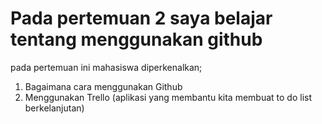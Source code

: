 # Pada pertemuan 2 saya belajar tentang menggunakan github
pada pertemuan ini mahasiswa diperkenalkan;
1. Bagaimana cara menggunakan Github
2. Menggunakan Trello (aplikasi yang membantu kita membuat to do list berkelanjutan)
